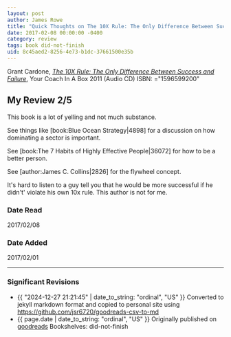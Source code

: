 ```yaml
---
layout: post
author: James Rowe
title: "Quick Thoughts on The 10X Rule: The Only Difference Between Success and Failure"
date: 2017-02-08 00:00:00 -0400
category: review
tags: book did-not-finish
uid: 8c45aed2-8256-4e73-b1dc-37661500e35b
---
```


Grant Cardone, *[The 10X Rule: The Only Difference Between Success and Failure](https://www.goodreads.com/book/show/12345998)*,  Your Coach In A Box 2011 (Audio CD) ISBN: ="1596599200"

## My Review 2/5

This book is a lot of yelling and not much substance.

See things like [book:Blue Ocean Strategy|4898] for a discussion on how dominating a sector is important.

See [book:The 7 Habits of Highly Effective People|36072] for how to be a better person.

See [author:James C. Collins|2826] for the flywheel concept.

It's hard to listen to a guy tell you that he would be more successful if he didn't' violate his own 10x rule. This author is not for me.

### Date Read
2017/02/08

### Date Added
2017/02/01

---

### Significant Revisions

- {{ "2024-12-27 21:21:45" | date_to_string: "ordinal", "US" }} Converted to jekyll markdown format and copied to personal site using <https://github.com/jsr6720/goodreads-csv-to-md>
- {{ page.date | date_to_string: "ordinal", "US" }} Originally published on [goodreads](https://www.goodreads.com) Bookshelves: did-not-finish
